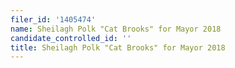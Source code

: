 ```yaml
---
filer_id: '1405474'
name: Sheilagh Polk "Cat Brooks" for Mayor 2018
candidate_controlled_id: ''
title: Sheilagh Polk "Cat Brooks" for Mayor 2018
---
```

